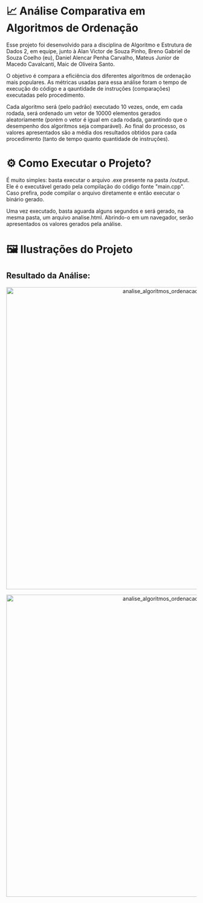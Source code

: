 # 📈 Análise Comparativa em Algoritmos de Ordenação
Esse projeto foi desenvolvido para a disciplina de Algoritmo e Estrutura de Dados 2, em equipe, junto à Alan Victor de Souza Pinho, 
Breno Gabriel de Souza Coelho (eu), Daniel Alencar Penha Carvalho, Mateus Junior de Macedo Cavalcanti, Maic de Oliveira Santo.

O objetivo é compara a eficiência dos diferentes algoritmos de ordenação mais populares. As métricas usadas para essa análise foram
o tempo de execução do código e a qauntidade de instruções (comparações) executadas pelo procedimento.

Cada algoritmo será (pelo padrão) executado 10 vezes, onde, em cada rodada, será ordenado um vetor de 10000 elementos gerados aleatoriamente
(porém o vetor é igual em cada rodada, garantindo que o desempenho dos algoritmos seja comparável). Ao final do processo, os valores
apresentados são a média dos resultados obtidos para cada procedimento (tanto de tempo quanto quantidade de instruções).

# ⚙️ Como Executar o Projeto?

É muito simples: basta executar o arquivo .exe presente na pasta /output. Ele é o executável gerado pela compilação do código fonte
"main.cpp". Caso prefira, pode compilar o arquivo diretamente e então executar o binário gerado.

Uma vez executado, basta aguarda alguns segundos e será gerado, na mesma pasta, um arquivo analise.html. Abrindo-o em um navegador, 
serão apresentados os valores gerados pela análise.

# 🖼️ Ilustrações do Projeto

<h2><Strong>Resultado da Análise: </Strong></h2>
<p align="center">
  <img src="https://github.com/CodeByBreno/ComparativoAlgoritmosOrdenacacao/assets/132024181/0455010d-1fec-4f7f-ad27-2e496e6bb701)" width="800" alt="analise_algoritmos_ordenacao">
</p>
<p align="center">
  <img src="https://github.com/CodeByBreno/ComparativoAlgoritmosOrdenacacao/assets/132024181/878987d9-2ce4-458f-8c00-82bdd41f217d" width="800" alt="analise_algoritmos_ordenacao">
</p>
